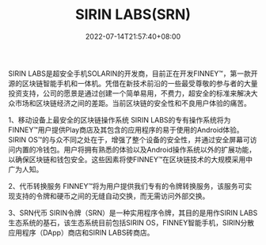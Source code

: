 ﻿---
weight: 
title: "SIRIN LABS(SRN)"
description: "SIRIN LABS是超安全手机SOLARIN的开发商，目前正在开发FINNEY?，第一款开源的区块链智能手机和一体机"
date: 2022-07-14T21:57:40+08:00
lastmod: 2022-07-14T16:45:40+08:00
draft: false
authors: ["浮尘"]
featuredImage: "sirin-labssrn.webp"
link: "https://sirinlabs.com/"
tags: ["数字代币","SIRIN LABS(SRN)"]
categories: ["navigation"]
navigation: ["数字代币"]
lightgallery: true
toc: true
pinned: false
recommend: false
recommend1: false
---
SIRIN LABS是超安全手机SOLARIN的开发商，目前正在开发FINNEY™，第一款开源的区块链智能手机和一体机。凭借在新技术前沿的一些最受尊敬的参与者的大量投资支持，公司的愿景是通过创建一个简单易用，不费力，超安全的标准来解决大众市场和区块链经济之间的差距。当前区块链的安全性和不良用户体验的痛苦。

1、移动设备上最安全的区块链操作系统
SIRIN LABS的专有操作系统将为FINNEY™用户提供Play商店及其包含的应用程序的易于使用的Android体验。SIRIN OS™的与众不同之处在于，增强了整个设备的安全性，并通过安全屏幕可访问内置的冷钱包。用户将拥有熟悉的体验以及Android操作系统以外的扩展功能，以确保区块链和钱包安全。这些因素将使FINNEY™在区块链技术的大规模采用中广为人知。

2、代币转换服务
FINNEY™将为用户提供我们专有的令牌转换服务，该服务可实现支持的令牌和硬币之间的无缝自动交换，而无需访问外部交换。

3、SRN代币
SIRIN令牌（SRN）是一种实用程序令牌，其目的是用作SIRIN LABS生态系统的基石，该生态系统目前包括SIRIN OS，FINNEY智能手机，SIRIN分散应用程序（DApp）商店和SIRIN LABS砖商店。